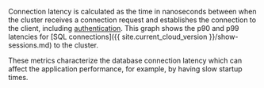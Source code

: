Connection latency is calculated as the time in nanoseconds between when the cluster receives a connection request and establishes the connection to the client, including [authentication](authentication.md). This graph shows the p90 and p99 latencies for [SQL connections]({{ site.current_cloud_version }}/show-sessions.md) to the cluster.

These metrics characterize the database connection latency which can affect the application performance, for example, by having slow startup times.